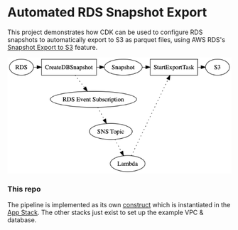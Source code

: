 # Automated RDS Snapshot Export

This project demonstrates how CDK can be used to configure RDS snapshots to automatically export to S3 as parquet files, using AWS RDS's [Snapshot Export to S3](https://aws.amazon.com/about-aws/whats-new/2020/01/announcing-amazon-relational-database-service-snapshot-export-to-s3/) feature.

![Stacks](doc/architecture.png)

### This repo

The pipeline is implemented as its own [construct](lib/snapshot-extractor/snapshot-extractor.ts) which is instantiated in the [App Stack](lib/stacks/app-stack.ts). The other stacks just exist to set up the example VPC & database.
